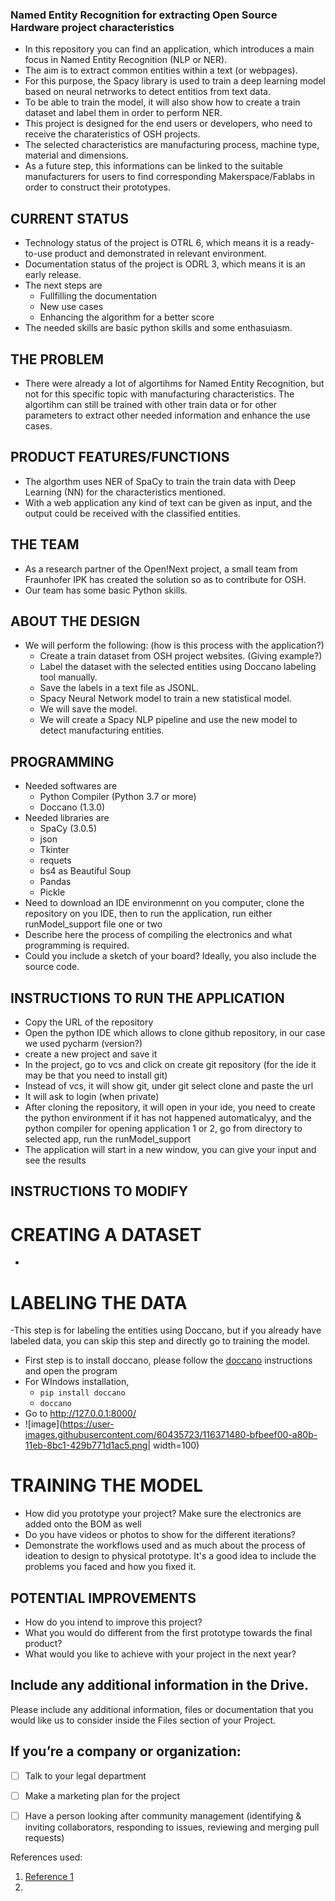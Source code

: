 ### **Named Entity Recognition for extracting Open Source Hardware project characteristics**

- In this repository you can find an application, which introduces a main focus in Named Entity Recognition (NLP or NER).
- The aim is to extract common entities within a text (or webpages).
- For this purpose, the Spacy library is used to train a deep learning model based on neural netrworks to detect entitios from text data.
- To be able to train the model, it will also show how to create a train dataset and label them in order to perform NER.
- This project is designed for the end users or developers, who need to receive the charateristics of OSH projects. 
- The selected characteristics are manufacturing process, machine type, material and dimensions. 
- As a future step, this informations can be linked to the suitable manufacturers for users to find corresponding Makerspace/Fablabs in order to construct their prototypes.

## **CURRENT STATUS**

- Technology status of the project is OTRL 6, which means it is a ready-to-use product and demonstrated in relevant environment.
- Documentation status of the project is ODRL 3, which means it is an early release.
- The next steps are
  - Fullfilling the documentation
  - New use cases
  - Enhancing the algorithm for a better score
- The needed skills are basic python skills and some enthasuiasm.

## **THE PROBLEM**

- There were already a lot of algortihms for Named Entity Recognition, but not for this specific topic with manufacturing characteristics. The algortihm can still be trained with other train data or for other parameters to extract other needed information and enhance the use cases.

## **PRODUCT FEATURES/FUNCTIONS**

- The algorthm uses NER of SpaCy to train the train data with Deep Learning (NN) for the characteristics mentioned. 
- With a web application any kind of text can be given as input, and the output could be received with the classified entities.

## **THE TEAM**

- As a research partner of the Open!Next project, a small team from Fraunhofer IPK has created the solution so as to contribute for OSH.
- Our team has some basic Python skills.

## **ABOUT THE DESIGN**

- We will perform the following: (how is this process with the application?)
  - Create a train dataset from OSH project websites. (Giving example?)
  - Label the dataset with the selected entities using Doccano labeling tool manually.
  - Save the labels in a text file as JSONL.
  - Spacy Neural Network model to train a new statistical model.
  - We will save the model.
  - We will create a Spacy NLP pipeline and use the new model to detect manufacturing entities.


## PROGRAMMING

- Needed softwares are
  - Python Compiler (Python 3.7 or more)
  - Doccano (1.3.0)
- Needed libraries are
  - SpaCy (3.0.5)
  - json
  - Tkinter
  - requets
  - bs4 as Beautiful Soup
  - Pandas
  - Pickle
- Need to download an IDE environmennt on you computer, clone the repository on you IDE, then to run the application, run either runModel_support file one or two 
- Describe here the process of compiling the electronics and what programming is required. 
- Could you include a sketch of your board? Ideally, you also include the source code.

## **INSTRUCTIONS TO RUN THE APPLICATION**
- Copy the URL of the repository
- Open the python IDE which allows to clone github repository, in our case we used pycharm (version?)
-	create a new project and save it
- In the project, go to vcs and click on create git repository (for the ide it may be that you need to install git)
- Instead of vcs, it will show git, under git select clone and paste the url
-	It will ask to login (when private)
-	After cloning the repository, it will open in your ide, you need to create the python environment if it has not happened automaticalyy, and the python compiler for opening application 1 or 2, go from directory to selected app, run the runModel_support 
- The application will start in a new window, you can give your input and see the results

## **INSTRUCTIONS TO MODIFY**

# CREATING A DATASET
-

# LABELING THE DATA
-This step is for labeling the entities using Doccano, but if you already have labeled data, you can skip this step and directly go to training the model.
- First step is to install doccano, please follow the [doccano](https://doccano.github.io/doccano/getting-started/) instructions and open the program
- For WIndows installation,
  - `pip install doccano`
  - `doccano`
- Go to http://127.0.0.1:8000/
- ![image](https://user-images.githubusercontent.com/60435723/116371480-bfbeef00-a80b-11eb-8bc1-429b771d1ac5.png| width=100)


# TRAINING THE MODEL


- How did you prototype your project? Make sure the electronics are added onto the BOM as well
- Do you have videos or photos to show for the different iterations?
- Demonstrate the workflows used and as much about the process of ideation to design to physical prototype. It's a good idea to include the problems you faced and how you fixed it.

## **POTENTIAL IMPROVEMENTS**

- How do you intend to improve this project?
- What you would do different from the first prototype towards the final product?
- What would you like to achieve with your project in the next year?

## **Include any additional information in the Drive.**

Please include any additional information, files or documentation that you would like us to consider inside the Files section of your Project.

## **If you’re a company or organization:**
- [ ] Talk to your legal department
- [ ] Make a marketing plan for the project
- [ ] Have a person looking after community management (identifying & inviting collaborators, responding to issues, reviewing and merging pull requests)


References used:
1. [Reference 1](https://wikifactory.com/+wikifactory/project-example-template/file/README.md)
2. 
